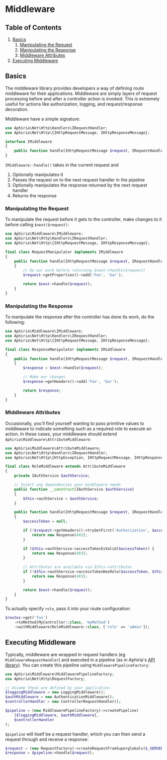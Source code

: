# Middleware

## Table of Contents
1. [Basics](#basics)
   1. [Manipulating the Request](#manipulating-the-request)
   2. [Manipulating the Response](#manipulating-the-response)
   3. [Middleware Attributes](#middleware-attributes)
2. [Executing Middleware](#executing-middleware)

<h2 id="basics">Basics</h2>

The middleware library provides developers a way of defining route middleware for their applications.  Middleware are simply layers of request processing before and after a controller action is invoked.  This is extremely useful for actions like authorization, logging, and request/response decoration.

Middleware have a simple signature:

```php
use Aphiria\Net\Http\Handlers\IRequestHandler;
use Aphiria\Net\Http\{IHttpRequestMessage, IHttpResponseMessage};

interface IMiddleware
{
    public function handle(IHttpRequestMessage $request, IRequestHandler $next): IHttpResponseMessage;
}
```

`IMiddleware::handle()` takes in the current request and

1. Optionally manipulates it
2. Passes the request on to the next request handler in the pipeline
3. Optionally manipulates the response returned by the next request handler
4. Returns the response

<h3 id="manipulating-the-request">Manipulating the Request</h3>

To manipulate the request before it gets to the controller, make changes to it before calling `$next($request)`:

```php
use Aphiria\Middleware\IMiddleware;
use Aphiria\Net\Http\Handlers\IRequestHandler;
use Aphiria\Net\Http\{IHttpRequestMessage, IHttpResponseMessage};

final class RequestManipulator implements IMiddleware
{
    public function handle(IHttpRequestMessage $request, IRequestHandler $next): IHttpResponseMessage
    {
        // Do our work before returning $next->handle($request)
        $request->getProperties()->add('Foo', 'bar');

        return $next->handle($request);
    }
}
```

<h3 id="manipulating-the-response">Manipulating the Response</h3>

To manipulate the response after the controller has done its work, do the following:

```php
use Aphiria\Middleware\IMiddleware;
use Aphiria\Net\Http\Handlers\IRequestHandler;
use Aphiria\Net\Http\{IHttpRequestMessage, IHttpResponseMessage};

final class ResponseManipulator implements IMiddleware
{
    public function handle(IHttpRequestMessage $request, IRequestHandler $next): IHttpResponseMessage
    {
        $response = $next->handle($request);

        // Make our changes
        $response->getHeaders()->add('Foo', 'bar');

        return $response;
    }
}
```

<h3 id="middleware-attributes">Middleware Attributes</h3>

Occasionally, you'll find yourself wanting to pass primitive values to middleware to indicate something such as a required role to execute an action.  In these cases, your middleware should extend `Aphiria\Middleware\AttributeMiddleware`:

```php
use Aphiria\Middleware\AttributeMiddleware;
use Aphiria\Net\Http\Handlers\IRequestHandler;
use Aphiria\Net\Http\{HttpException, IHttpRequestMessage, IHttpResponseMessage};

final class RoleMiddleware extends AttributeMiddleware
{
    private IAuthService $authService;

    // Inject any dependencies your middleware needs
    public function __construct(IAuthService $authService)
    {
        $this->authService = $authService;
    }

    public function handle(IHttpRequestMessage $request, IRequestHandler $next): IHttpResponseMessage
    {
        $accessToken = null;

        if (!$request->getHeaders()->tryGetFirst('Authorization', $accessToken)) {
            return new Response(401);
        }

        if ($this->authService->accessTokenIsValid($accessToken)) {
            return new Response(403);
        }
    
        // Attributes are available via $this->attributes
        if (!$this->authService->accessTokenHasRole($accessToken, $this->attributes['role'])) {
            return new Response(403);
        }

        return $next->handle($request);
    }
}
```

To actually specify `role`, pass it into your route configuration:

```php
$routes->get('foo')
    ->toMethod(MyController::class, 'myMethod')
    ->withMiddleware(RoleMiddleware::class, ['role' => 'admin']);
```

<h2 id="executing-middleware">Executing Middleware</h2>

Typically, middleware are wrapped in request handlers (eg `MiddlewareRequestHandler`) and executed in a pipeline (as in Aphiria's <a href="https://github.com/aphiria/api" target="_blank">API library</a>).  You can create this pipeline using `MiddlewarePipelineFactory`:

```php
use Aphiria\Middleware\MiddlewarePipelineFactory;
use Aphiria\Net\Http\RequestFactory;

// Assume these are defined by your application
$loggingMiddleware = new LoggingMiddleware();
$authMiddleware = new AuthenticationMiddleware();
$controllerHandler = new ControllerRequestHandler();

$pipeline = (new MiddlewarePipelineFactory)->createPipeline(
    [$loggingMiddleware, $authMiddleware],
    $controllerHandler
);
``` 

`$pipeline` will itself be a request handler, which you can then send a request through and receive a response:

```php
$request = (new RequestFactory)->createRequestFromSuperglobals($_SERVER);
$response = $pipeline->handle($request);
```
